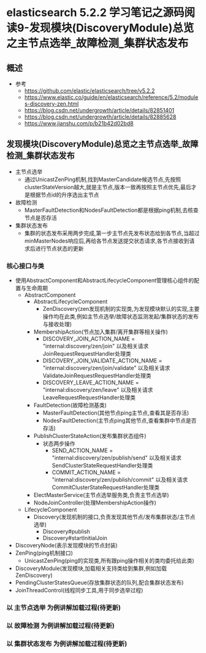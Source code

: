 # elasticsearch 5.2.2 学习笔记之源码阅读9-发现模块(DiscoveryModule)总览之主节点选举_故障检测_集群状态发布
## 概述
- 参考
    - https://github.com/elastic/elasticsearch/tree/v5.2.2
    - https://www.elastic.co/guide/en/elasticsearch/reference/5.2/modules-discovery-zen.html
    - https://blog.csdn.net/undergrowth/article/details/82851401
    - https://blog.csdn.net/undergrowth/article/details/82885628
    - https://www.jianshu.com/p/b21b42d02bd8
## 发现模块(DiscoveryModule)总览之主节点选举_故障检测_集群状态发布
- 主节点选举
    - 通过UnicastZenPing机制,找到MasterCandidate候选节点,先按照clusterStateVersion越大,就是主节点,版本一致再按照主节点优先,最后才是根据节点id的升序选出主节点
- 故障检测
    - MasterFaultDetection和NodesFaultDetection都是根据ping机制,去核查节点是否存活
- 集群状态发布
    - 集群的状态发布采用两步完成,第一步主节点先发布状态给到各节点,当超过minMasterNodes响应后,再给各节点发送提交状态请求,各节点接收到请求后进行节点状态的更新
### 核心接口与类
- 使用AbstractComponent和AbstractLifecycleComponent管理核心组件的配置与生命周期
    - AbstractComponent
        - AbstractLifecycleComponent
            - ZenDiscovery(zen发现机制的实现类,为发现模块默认的实现,主要操作均在此类,例如主节点选举/故障状态监测发起/集群状态的发布与接收处理)
        - MembershipAction(节点加入集群/离开集群等相关操作)
            - DISCOVERY_JOIN_ACTION_NAME = "internal:discovery/zen/join" 以及相关请求 JoinRequestRequestHandler处理类
            - DISCOVERY_JOIN_VALIDATE_ACTION_NAME = "internal:discovery/zen/join/validate" 以及相关请求 ValidateJoinRequestRequestHandler处理类
            - DISCOVERY_LEAVE_ACTION_NAME = "internal:discovery/zen/leave" 以及相关请求 LeaveRequestRequestHandler处理类
        - FaultDetection(故障检测基类)
            - MasterFaultDetection(其他节点ping主节点,查看其是否存活)
            - NodesFaultDetection(主节点ping其他节点,查看集群中节点是否存活)
         - PublishClusterStateAction(发布集群状态组件)
            - 状态两步操作
                - SEND_ACTION_NAME = "internal:discovery/zen/publish/send" 以及相关请求 SendClusterStateRequestHandler处理类
                - COMMIT_ACTION_NAME = "internal:discovery/zen/publish/commit" 以及相关请求 CommitClusterStateRequestHandler处理类
         - ElectMasterService(主节点选举服务类,负责主节点选举)
         - NodeJoinController(处理MembershipAction操作)
    - LifecycleComponent
        - Discovery(发现机制的接口,负责发现其他节点/发布集群状态/主节点选举)
            - Discovery#publish
            - Discovery#startInitialJoin
- DiscoveryNode(表示发现模块的节点封装)
- ZenPing(ping机制接口)
    - UnicastZenPing(ping的实现类,所有跟ping操作相关的类均委托给此类)
- DiscoveryModule(发现模块,加载相关支持类给到集群,例如加载ZenDiscovery)
- PendingClusterStatesQueue(存放集群状态的队列,配合集群状态发布)
- JoinThreadControl(线程同步工具,用于同步选举过程)
### 以 主节点选举 为例讲解加载过程(待更新)
### 以 故障检测 为例讲解加载过程(待更新)
### 以 集群状态发布 为例讲解加载过程(待更新)
    


        
